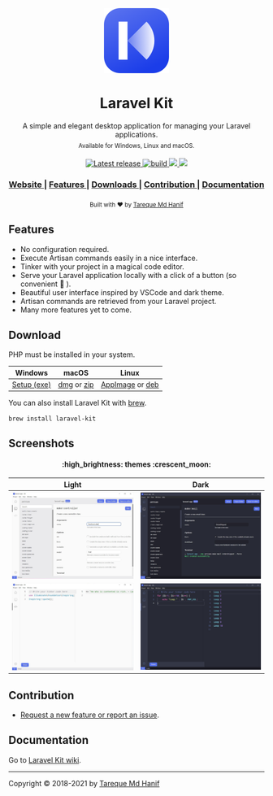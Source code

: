 <p align="center">
  <img src="./build/icon.png" height="128">
</p>
<h1 align="center">Laravel Kit</h1>
<div align="center">
  A simple and elegant desktop application for managing your Laravel applications.<br>
  <sub>Available for Windows, Linux and macOS.</sub>
</div>
<br>
<div align="center">
  <!-- Version -->
  <a href="https://github.com/tmdh/laravel-kit/releases/latest">
    <img src="https://badgen.net/github/release/tmdh/laravel-kit" alt="Latest release">
  </a>
  <!-- Build Status -->
  <a href="https://github.com/tmdh/laravel-kit/actions/workflows/build.yml">
    <img src="https://github.com/tmdh/laravel-kit/actions/workflows/build.yml/badge.svg" alt="build">
  </a>
  <!-- Downloads total -->
  <a href="https://github.com/tmdh/laravel-kit/releases">
    <img src="https://img.shields.io/github/downloads/tmdh/laravel-kit/total">
  </a>
  <!-- Product Hunt total -->
  <a href="https://www.producthunt.com/posts/laravel-kit-2">
    <img src="https://badgen.net/https/tmdh-api.vercel.app/api/ph-kit">
  </a>
</div>
<div align="center">
  <h3>
    <a href="https://tmdh.github.io/laravel-kit/">
      Website
    </a>
    <span> | </span>
    <a href="https://github.com/tmdh/laravel-kit#features">
      Features
    </a>
    <span> | </span>
    <a href="https://github.com/tmdh/laravel-kit#download">
      Downloads
    </a>
    <span> | </span>
    <a href="https://github.com/tmdh/laravel-kit#contribution">
      Contribution
    </a>
    <span> | </span>
    <a href="https://github.com/tmdh/laravel-kit/wiki">
      Documentation
    </a>
  </h3>
</div>
<div align="center">
  <sub>
  Built with ❤︎ by <a href="https://github.com/tmdh">Tareque Md Hanif</a>
  </sub>
</div>

## Features

- No configuration required.
- Execute Artisan commands easily in a nice interface.
- Tinker with your project in a magical code editor.
- Serve your Laravel application locally with a click of a button (so convenient :star_struck: ).
- Beautiful user interface inspired by VSCode and dark theme.
- Artisan commands are retrieved from your Laravel project.
- Many more features yet to come.

## Download

PHP must be installed in your system.

| Windows                                                                                                 | macOS                                                                                                                                                                                      | Linux                                                                                                                                                                                                  |
| ------------------------------------------------------------------------------------------------------- | ------------------------------------------------------------------------------------------------------------------------------------------------------------------------------------------ | ------------------------------------------------------------------------------------------------------------------------------------------------------------------------------------------------------ |
| [Setup (exe)](https://github.com/tmdh/laravel-kit/releases/download/v2.0.3/Laravel-Kit-Setup-2.0.3.exe) | [dmg](https://github.com/tmdh/laravel-kit/releases/download/v2.0.3/Laravel-Kit-2.0.3.dmg) or [zip](https://github.com/tmdh/laravel-kit/releases/download/v2.0.3/Laravel-Kit-2.0.3-mac.zip) | [AppImage](https://github.com/tmdh/laravel-kit/releases/download/v2.0.3/Laravel-Kit-2.0.3.AppImage) or [deb](https://github.com/tmdh/laravel-kit/releases/download/v2.0.3/laravel-kit_2.0.3_amd64.deb) |

You can also install Laravel Kit with [brew](https://brew.sh/).

```
brew install laravel-kit
```

## Screenshots

<h4 align="center"> :high_brightness: themes :crescent_moon: </h4>

|               Light                |               Dark                |
| :--------------------------------: | :-------------------------------: |
| ![](screenshots/artisan-light.jpg) | ![](screenshots/artisan-dark.jpg) |
| ![](screenshots/tinker-light.jpg)  | ![](screenshots/tinker-dark.jpg)  |

## Contribution

- [Request a new feature or report an issue](https://github.com/tmdh/laravel-kit/issues/new/).

## Documentation

Go to [Laravel Kit wiki](https://github.com/tmdh/laravel-kit/wiki).

---

Copyright © 2018-2021 by [Tareque Md Hanif](https://github.com/tmdh)
